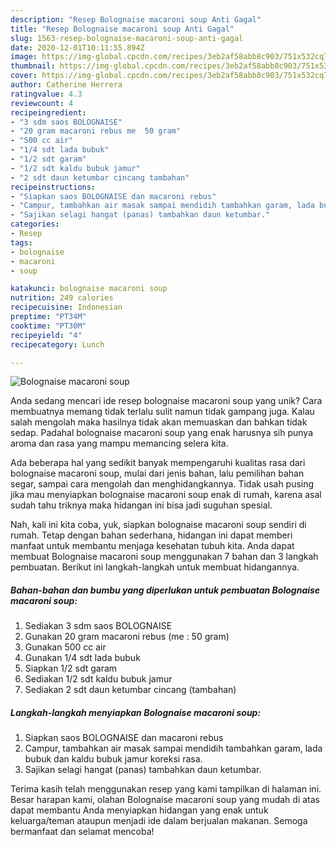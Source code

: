 ```yaml
---
description: "Resep Bolognaise macaroni soup Anti Gagal"
title: "Resep Bolognaise macaroni soup Anti Gagal"
slug: 1563-resep-bolognaise-macaroni-soup-anti-gagal
date: 2020-12-01T10:11:55.894Z
image: https://img-global.cpcdn.com/recipes/3eb2af58abb8c903/751x532cq70/bolognaise-macaroni-soup-foto-resep-utama.jpg
thumbnail: https://img-global.cpcdn.com/recipes/3eb2af58abb8c903/751x532cq70/bolognaise-macaroni-soup-foto-resep-utama.jpg
cover: https://img-global.cpcdn.com/recipes/3eb2af58abb8c903/751x532cq70/bolognaise-macaroni-soup-foto-resep-utama.jpg
author: Catherine Herrera
ratingvalue: 4.3
reviewcount: 4
recipeingredient:
- "3 sdm saos BOLOGNAISE"
- "20 gram macaroni rebus me  50 gram"
- "500 cc air"
- "1/4 sdt lada bubuk"
- "1/2 sdt garam"
- "1/2 sdt kaldu bubuk jamur"
- "2 sdt daun ketumbar cincang tambahan"
recipeinstructions:
- "Siapkan saos BOLOGNAISE dan macaroni rebus"
- "Campur, tambahkan air masak sampai mendidih tambahkan garam, lada bubuk dan kaldu bubuk jamur koreksi rasa."
- "Sajikan selagi hangat (panas) tambahkan daun ketumbar."
categories:
- Resep
tags:
- bolognaise
- macaroni
- soup

katakunci: bolognaise macaroni soup 
nutrition: 249 calories
recipecuisine: Indonesian
preptime: "PT34M"
cooktime: "PT30M"
recipeyield: "4"
recipecategory: Lunch

---
```



![Bolognaise macaroni soup](https://img-global.cpcdn.com/recipes/3eb2af58abb8c903/751x532cq70/bolognaise-macaroni-soup-foto-resep-utama.jpg)

Anda sedang mencari ide resep bolognaise macaroni soup yang unik? Cara membuatnya memang tidak terlalu sulit namun tidak gampang juga. Kalau salah mengolah maka hasilnya tidak akan memuaskan dan bahkan tidak sedap. Padahal bolognaise macaroni soup yang enak harusnya sih punya aroma dan rasa yang mampu memancing selera kita.

Ada beberapa hal yang sedikit banyak mempengaruhi kualitas rasa dari bolognaise macaroni soup, mulai dari jenis bahan, lalu pemilihan bahan segar, sampai cara mengolah dan menghidangkannya. Tidak usah pusing jika mau menyiapkan bolognaise macaroni soup enak di rumah, karena asal sudah tahu triknya maka hidangan ini bisa jadi suguhan spesial.




Nah, kali ini kita coba, yuk, siapkan bolognaise macaroni soup sendiri di rumah. Tetap dengan bahan sederhana, hidangan ini dapat memberi manfaat untuk membantu menjaga kesehatan tubuh kita. Anda dapat membuat Bolognaise macaroni soup menggunakan 7 bahan dan 3 langkah pembuatan. Berikut ini langkah-langkah untuk membuat hidangannya.

<!--inarticleads1-->

##### Bahan-bahan dan bumbu yang diperlukan untuk pembuatan Bolognaise macaroni soup:

1. Sediakan 3 sdm saos BOLOGNAISE
1. Gunakan 20 gram macaroni rebus (me : 50 gram)
1. Gunakan 500 cc air
1. Gunakan 1/4 sdt lada bubuk
1. Siapkan 1/2 sdt garam
1. Sediakan 1/2 sdt kaldu bubuk jamur
1. Sediakan 2 sdt daun ketumbar cincang (tambahan)




<!--inarticleads2-->

##### Langkah-langkah menyiapkan Bolognaise macaroni soup:

1. Siapkan saos BOLOGNAISE dan macaroni rebus
1. Campur, tambahkan air masak sampai mendidih tambahkan garam, lada bubuk dan kaldu bubuk jamur koreksi rasa.
1. Sajikan selagi hangat (panas) tambahkan daun ketumbar.




Terima kasih telah menggunakan resep yang kami tampilkan di halaman ini. Besar harapan kami, olahan Bolognaise macaroni soup yang mudah di atas dapat membantu Anda menyiapkan hidangan yang enak untuk keluarga/teman ataupun menjadi ide dalam berjualan makanan. Semoga bermanfaat dan selamat mencoba!
